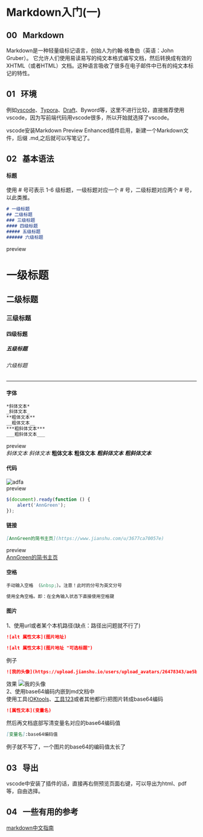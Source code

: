 # Markdown入门(一)  
## 00 &nbsp; Markdown  
Markdown是一种轻量级标记语言，创始人为约翰·格鲁伯（英语：John Gruber）。 它允许人们使用易读易写的纯文本格式编写文档，然后转换成有效的XHTML（或者HTML）文档。这种语言吸收了很多在电子邮件中已有的纯文本标记的特性。

## 01 &nbsp; 环境  
例如[vscode](https://code.visualstudio.com/)、[Typora](https://www.typora.io/)、[Draft](https://draftin.com/)、Byword等，这里不进行比较，直接推荐使用vscode，因为写前端代码用vscode很多，所以开始就选择了vscode。   

vscode安装Markdown Preview Enhanced插件启用，新建一个Markdown文件，后缀 .md,之后就可以写笔记了。   

## 02 &nbsp; 基本语法  
#### 标题  
使用 # 号可表示 1-6 级标题，一级标题对应一个 # 号，二级标题对应两个 # 号，以此类推。
```markdown 
# 一级标题
## 二级标题
### 三级标题
#### 四级标题
##### 五级标题
###### 六级标题
```
preview 
# 一级标题
## 二级标题
### 三级标题
#### 四级标题
##### 五级标题
###### 六级标题
---------------------------

#### 字体   
```markdown  
*斜体文本*
_斜体文本_
**粗体文本**
__粗体文本__
***粗斜体文本***
___粗斜体文本___
```
preview  
*斜体文本*
_斜体文本_
**粗体文本**
__粗体文本__
***粗斜体文本***
___粗斜体文本___


#### 代码    
![adfa][link1]  
preview
```JavaScript  
$(document).ready(function () {
    alert('AnnGreen');
});  
```

#### 链接       
```markdown 
[AnnGreen的简书主页](https://www.jianshu.com/u/3677ca70057e)
```
preview  
[AnnGreen的简书主页](https://www.jianshu.com/u/3677ca70057e)

#### 空格  
```markdown 
手动输入空格 （&nbsp;）。注意！此时的分号为英文分号   

使用全角空格。即：在全角输入状态下直接使用空格键
```

#### 图片  
1、使用url或者某个本机路径(缺点：路径出问题就不行了)
```markdown 
![alt 属性文本](图片地址)

![alt 属性文本](图片地址 "可选标题")   
```
例子
```markdown
![我的头像](https://upload.jianshu.io/users/upload_avatars/26478343/ae5b2fc7-e4c8-4f1d-a945-be197fec1d43.jpeg?imageMogr2/auto-orient/strip|imageView2/1/w/300/h/300/format/webp)
```
效果
![我的头像](https://img-blog.csdnimg.cn/img_convert/5f6bd0a9425fc34066c0ad2138df1bc3.png)   
2、使用base64编码内嵌到md文档中   
使用工具([OKtools](https://oktools.net/image2base64)、[工具123](http://www.gjw123.com/tools-ImageToBase64)或者其他都行)把图片转成base64编码   
```markdown  
![属性文本](变量名)  
```
然后再文档底部写清变量名对应的base64编码值  
```markdown 
[变量名]:base64编码值
```
例子就不写了，一个图片的base64的编码值太长了
## 03 &nbsp; 导出     
vscode中安装了插件的话，直接再右侧预览页面右键，可以导出为html、pdf等，自由选择。  

## 04 &nbsp; 一些有用的参考 
[markdown中文指南](https://www.markdown.xyz/basic-syntax/)















[link1]:https://img-blog.csdnimg.cn/2022010615512475348.png